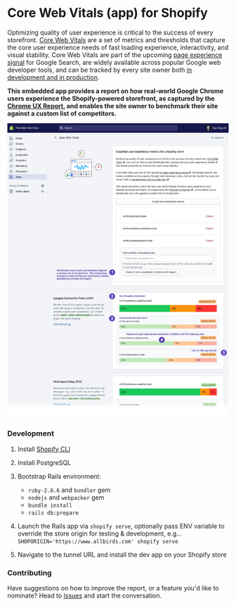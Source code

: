 # Core Web Vitals (app) for Shopify

Optimizing quality of user experience is critical to the success of every storefront. [Core Web Vitals](https://blog.chromium.org/2020/05/introducing-web-vitals-essential-metrics.html) are a set of metrics and thresholds that capture the core user experience needs of fast loading experience, interactivity, and visual stability. Core Web Vitals are part of the upcoming [page experience signal](https://webmasters.googleblog.com/2020/05/evaluating-page-experience.html) for Google Search, are widely available across popular Google web developer tools, and can be tracked by every site owner both [in development and in production](https://web.dev/vitals-tools/).

**This embedded app provides a report on how real-world Google Chrome users experience the Shopify-powered storefront, as captured by the [Chrome UX Report](https://developers.google.com/web/tools/chrome-user-experience-report), and enables the site owner to benchmark their site against a custom list of competitors.**

[![CWV for Shopify preview](storage/cwv-shopify-preview.jpg)](storage/cwv-shopify-preview.jpg)

### Development

1. Install [Shopify CLI](https://shopify.github.io/shopify-app-cli/)
1. Install PostgreSQL
1. Bootstrap Rails environment:

   - `ruby-2.6.6` and `bundler` gem
   - `nodejs` and `webpacker` gem
   - `bundle install`
   - `rails db:prepare`

1. Launch the Rails app via `shopify serve`, optionally pass ENV variable to override the store origin for testing & development, e.g...
   `SHOPORIGIN='https://www.allbirds.com' shopify serve`
1. Navigate to the tunnel URL and install the dev app on your Shopify store

### Contributing

Have suggestions on how to improve the report, or a feature you'd like to nominate? Head to [Issues](/issues) and start the conversation.
